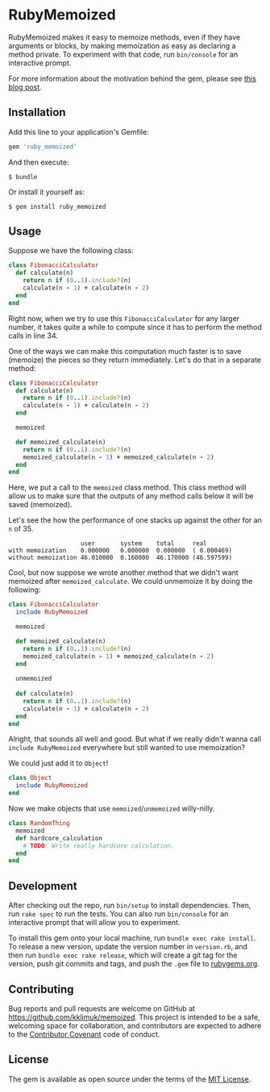 # RubyMemoized

RubyMemoized makes it easy to memoize methods, even if they have arguments or blocks, 
by making memoization as easy as declaring a method private.
To experiment with that code, run `bin/console` for an interactive prompt.

For more information about the motivation behind the gem, 
please see [this blog post](https://medium.com/@kklimuk/memoization-in-ruby-made-easy-a4b0f6c11846).

## Installation

Add this line to your application's Gemfile:

```ruby
gem 'ruby_memoized'
```

And then execute:

    $ bundle

Or install it yourself as:

    $ gem install ruby_memoized

## Usage

Suppose we have the following class:

```ruby
class FibonacciCalculator
  def calculate(n)
    return n if (0..1).include?(n)
    calculate(n - 1) + calculate(n - 2)
  end
end
```

Right now, when we try to use this `FibonacciCalculator` for any larger number, it takes quite a while to compute since
it has to perform the method calls in line 34.

One of the ways we can make this computation much faster is to save (memoize) the pieces so they return immediately.
Let's do that in a separate method:

```ruby
class FibonacciCalculator
  def calculate(n)
    return n if (0..1).include?(n)
    calculate(n - 1) + calculate(n - 2)
  end

  memoized

  def memoized_calculate(n)
    return n if (0..1).include?(n)
    memoized_calculate(n - 1) + memoized_calculate(n - 2)
  end
end
```

Here, we put a call to the `memoized` class method. This class method will allow us to make sure that the outputs of 
any method calls below it will be saved (memoized).

Let's see the how the performance of one stacks up against the other for an `n` of 35.

```
                    user       system    total     real
with memoization    0.000000   0.000000  0.000000  ( 0.000469)
without memoization 46.010000  0.160000  46.170000 (46.597599)
```

Cool, but now suppose we wrote another method that we didn't want memoized after `memoized_calculate`.
We could unmemoize it by doing the following:

```ruby
class FibonacciCalculator
  include RubyMemoized

  memoized

  def memoized_calculate(n)
    return n if (0..1).include?(n)
    memoized_calculate(n - 1) + memoized_calculate(n - 2)
  end
  
  unmemoized
  
  def calculate(n)
    return n if (0..1).include?(n)
    calculate(n - 1) + calculate(n - 2)
  end
end
```

Alright, that sounds all well and good. But what if we really didn't wanna call `include RubyMemoized` everywhere but
still wanted to use memoization?

We could just add it to `Object`!

```ruby
class Object
  include RubyMemoized
end
```

Now we make objects that use `memoized`/`unmemoized` willy-nilly.

```ruby
class RandomThing
  memoized
  def hardcore_calculation
    # TODO: Write really hardcore calculation.
  end
end
```


## Development

After checking out the repo, run `bin/setup` to install dependencies. Then, run `rake spec` to run the tests. You can also run `bin/console` for an interactive prompt that will allow you to experiment.

To install this gem onto your local machine, run `bundle exec rake install`. To release a new version, update the version number in `version.rb`, and then run `bundle exec rake release`, which will create a git tag for the version, push git commits and tags, and push the `.gem` file to [rubygems.org](https://rubygems.org).

## Contributing

Bug reports and pull requests are welcome on GitHub at https://github.com/kklimuk/memoized. This project is intended to be a safe, welcoming space for collaboration, and contributors are expected to adhere to the [Contributor Covenant](http://contributor-covenant.org) code of conduct.


## License

The gem is available as open source under the terms of the [MIT License](http://opensource.org/licenses/MIT).

